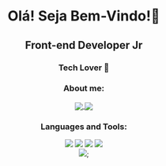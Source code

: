 <h1 align="center"> Olá! Seja Bem-Vindo!👋</h1>

<h2 align="center">Front-end Developer Jr</h2>

<h3 align="center">Tech Lover 💖</h3>

<div align="center">

<h3 align="center">About me:</h3>

<span>

<a href="https://www.linkedin.com/in/nayara-costa-pinheiro/" alt="linkedin" target="_blank">

<img align="center" src="https://img.shields.io/badge/LinkedIn-0077B5?style=for-the-badge&logo=linkedin&logoColor=white">

</a>

<a href="https://www.instagram.com/nayaradavantelcosta/" alt="instagram" target="_blank">

<img align="center" src="https://img.shields.io/badge/Instagram-E4405F?style=for-the-badge&logo=instagram&logoColor=white">

</a>

</span>

</div>

 <div align="center">

<h3 align="center">Languages and Tools:</h3>

  <span>

   <img src="https://img.shields.io/badge/JavaScript-F7DF1E?style=for-the-badge&logo=javascript&logoColor=black"/>

   <img src="https://img.shields.io/badge/HTML5-E34F26?style=for-the-badge&logo=html5&logoColor=white"/>

   <img src="https://img.shields.io/badge/CSS3-1572B6?style=for-the-badge&logo=css3&logoColor=white"/>

   <img src="https://img.shields.io/badge/React-20232A?style=for-the-badge&logo=react&logoColor=61DAFB"/>

  </span>

<div>
 <img src="https://github-readme-stats.vercel.app/api?username=NayaradcPinheiro&show_icons=true&theme=jolly"/>;
</div>

 </div>





 